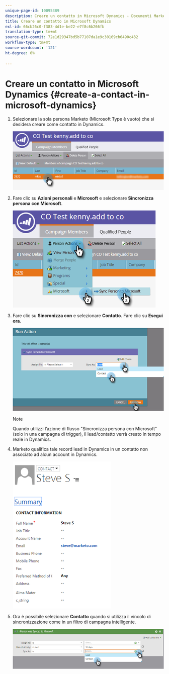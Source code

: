 ```yaml
---
unique-page-id: 10095389
description: Creare un contatto in Microsoft Dynamics - Documenti Marketo - Documentazione del prodotto
title: Creare un contatto in Microsoft Dynamics
exl-id: 66cb26c0-f383-4d1e-be22-e7f8c6b266fb
translation-type: tm+mt
source-git-commit: 72e1d29347bd5b77107da1e9c30169cb6490c432
workflow-type: tm+mt
source-wordcount: '121'
ht-degree: 0%

---
```


# Creare un contatto in Microsoft Dynamics {#create-a-contact-in-microsoft-dynamics}

1. Selezionare la sola persona Marketo (Microsoft Type è vuoto) che si desidera creare come contatto in Dynamics.

   ![](assets/one.png)

1. Fare clic su **Azioni personali** e **Microsoft** e selezionare **Sincronizza persona con Microsoft**.

   ![](assets/two.png)

1. Fare clic su **Sincronizza con** e selezionare **Contatto**. Fare clic su **Esegui ora**.

   ![](assets/three.png)

   >[!NOTE]
   >
   >Quando utilizzi l’azione di flusso &quot;Sincronizza persona con Microsoft&quot; (solo in una campagna di trigger), il lead/contatto verrà creato in tempo reale in Dynamics.

1. Marketo qualifica tale record lead in Dynamics in un contatto non associato ad alcun account in Dynamics.

   ![](assets/image2015-10-23-9-3a43-3a33.png)

1. Ora è possibile selezionare **Contatto** quando si utilizza il vincolo di sincronizzazione come in un filtro di campagna intelligente.

   ![](assets/five.png)
